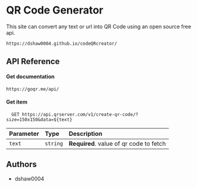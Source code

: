 
# QR Code Generator

This site can convert any text or url into QR Code using an open source free api.
```
https://dshaw0004.github.io/codeQRcreator/
```


## API Reference

#### Get documentation 

```http
https://goqr.me/api/
```

#### Get item

```http
  GET https://api.qrserver.com/v1/create-qr-code/?size=150x150&data=${text}
```

| Parameter | Type     | Description                       |
| :-------- | :------- | :-------------------------------- |
| `text`      | `string` | **Required**. value of qr code to fetch |



## Authors

- dshaw0004

